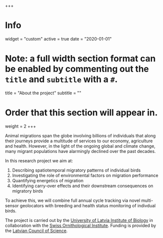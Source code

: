 +++
# Info
widget = "custom"
active = true
date = "2020-01-01"

# Note: a full width section format can be enabled by commenting out the `title` and `subtitle` with a `#`.
title = "About the project"
subtitle = ""

# Order that this section will appear in.
weight = 2
+++
 
Animal migrations span the globe involving billions of individuals that along their journeys provide a multitude of services to our economy, agriculture and health. However, in the light of the ongoing global and climate change, many migrant populations have alarmingly declined over the past decades.
 
In this research project we aim at: 
1. Describing spatiotemporal migratory patterns of individual birds  
2. Investigating the role of environmental factors on migration performance   
3. Quantifying energetics of migration  
4. Identifying carry-over effects and their downstream consequences on migratory birds
  
To achieve this, we will combine full annual cycle tracking via novel multi-sensor geolocators with breeding and health status monitoring of indivdual birds.
  
  The project is carried out by the [University of Latvia Institute of Biology](http://lubi.lu.lv) in collaboration with the [Swiss Ornithological Institute](http://www.vogelwarte.ch). Funding is provided by the [Latvian Council of Science](https://www.lzp.gov.lv).
  
